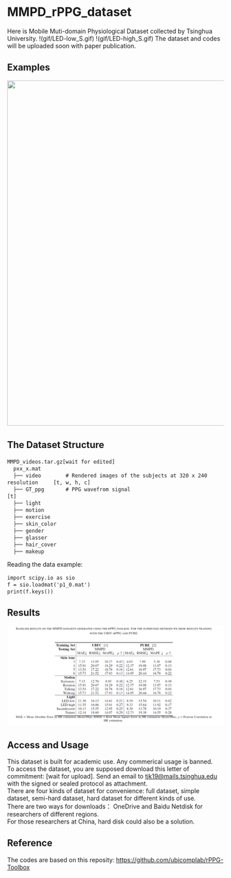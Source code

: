 # MMPD_rPPG_dataset
Here is Mobile Muti-domain Physiological Dataset collected by Tsinghua University. 
!(gif/LED-low_S.gif)
!(gif/LED-high_S.gif)
The dataset and codes will be uploaded soon with paper publication.

## Examples
<img src="https://github.com/McJackTang/Markdown_images/blob/main/dataset_sample.png?raw=true" width=600 height=800 />

## The Dataset Structure
```
MMPD_videos.tar.gz[wait for edited]
  pxx_x.mat
  ├── video        # Rendered images of the subjects at 320 x 240 resolution     [t, w, h, c]
  ├── GT_ppg       # PPG wavefrom signal                                         [t]
  ├── light        
  ├── motion
  ├── exercise
  ├── skin_color
  ├── gender
  ├── glasser
  ├── hair_cover
  ├── makeup
```
 
Reading the data example:
 
```
import scipy.io as sio
f = sio.loadmat('p1_0.mat')
print(f.keys())
```

## Results
<img src='https://github.com/McJackTang/Markdown_images/blob/main/result1.png' />

## Access and Usage
This dataset is built for academic use. Any commerical usage is banned.  
To access the dataset, you are supposed download this letter of commitment: [wait for upload]. Send an email to <tjk19@mails.tsinghua.edu> with the signed or sealed protocol as attachment.  
There are four kinds of dataset for convenience: full dataset, simple dataset, semi-hard dataset, hard dataset for different kinds of use.  
There are two ways for downloads： OneDrive and Baidu Netdisk for researchers of different regions.  
For those researchers at China, hard disk could also be a solution.

## Reference
The codes are based on this reposity: <https://github.com/ubicomplab/rPPG-Toolbox>

